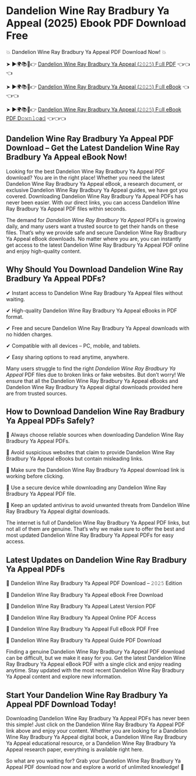 # Dandelion Wine Ray Bradbury Ya Appeal (2025) Ebook PDF Download Free

💥 Dandelion Wine Ray Bradbury Ya Appeal PDF Download Now! 💥

➤ ►🌍📚📱👉 [Dandelion Wine Ray Bradbury Ya Appeal (𝟸𝟶𝟸𝟻) F𝚞ll PDF](https://getpdf.xyz/dandelion-wine-ray-bradbury-ya-appeal) 👈👈👈


➤ ►🌍📚📱👉 [Dandelion Wine Ray Bradbury Ya Appeal (𝟸𝟶𝟸𝟻) F𝚞ll eBook](https://getpdf.xyz/dandelion-wine-ray-bradbury-ya-appeal) 👈👈👈


➤ ►🌍📚📱👉 [Dandelion Wine Ray Bradbury Ya Appeal (𝟸𝟶𝟸𝟻) F𝚞ll eBook PDF D𝚘𝚠𝚗𝚕𝚘a𝚍](https://getpdf.xyz/dandelion-wine-ray-bradbury-ya-appeal) 👈👈👈


## Dandelion Wine Ray Bradbury Ya Appeal PDF Download – Get the Latest Dandelion Wine Ray Bradbury Ya Appeal eBook Now!

Looking for the best Dandelion Wine Ray Bradbury Ya Appeal PDF download? You are in the right place! Whether you need the latest Dandelion Wine Ray Bradbury Ya Appeal eBook, a research document, or exclusive Dandelion Wine Ray Bradbury Ya Appeal guides, we have got you covered. Downloading Dandelion Wine Ray Bradbury Ya Appeal PDFs has never been easier. With our direct links, you can access Dandelion Wine Ray Bradbury Ya Appeal PDF files within seconds.

The demand for *Dandelion Wine Ray Bradbury Ya Appeal* PDFs is growing daily, and many users want a trusted source to get their hands on these files. That’s why we provide safe and secure Dandelion Wine Ray Bradbury Ya Appeal eBook downloads. No matter where you are, you can instantly get access to the latest Dandelion Wine Ray Bradbury Ya Appeal PDF online and enjoy high-quality content.

## Why Should You Download Dandelion Wine Ray Bradbury Ya Appeal PDFs?

✔ Instant access to Dandelion Wine Ray Bradbury Ya Appeal files without waiting.

✔ High-quality Dandelion Wine Ray Bradbury Ya Appeal eBooks in PDF format.

✔ Free and secure Dandelion Wine Ray Bradbury Ya Appeal downloads with no hidden charges.

✔ Compatible with all devices – PC, mobile, and tablets.

✔ Easy sharing options to read anytime, anywhere.

Many users struggle to find the right *Dandelion Wine Ray Bradbury Ya Appeal* PDF files due to broken links or fake websites. But don’t worry! We ensure that all the Dandelion Wine Ray Bradbury Ya Appeal eBooks and Dandelion Wine Ray Bradbury Ya Appeal digital downloads provided here are from trusted sources.

## How to Download Dandelion Wine Ray Bradbury Ya Appeal PDFs Safely?

📌 Always choose reliable sources when downloading Dandelion Wine Ray Bradbury Ya Appeal PDFs.

📌 Avoid suspicious websites that claim to provide Dandelion Wine Ray Bradbury Ya Appeal eBooks but contain misleading links.

📌 Make sure the Dandelion Wine Ray Bradbury Ya Appeal download link is working before clicking.

📌 Use a secure device while downloading any Dandelion Wine Ray Bradbury Ya Appeal PDF file.

📌 Keep an updated antivirus to avoid unwanted threats from Dandelion Wine Ray Bradbury Ya Appeal digital downloads.

The internet is full of Dandelion Wine Ray Bradbury Ya Appeal PDF links, but not all of them are genuine. That’s why we make sure to offer the best and most updated Dandelion Wine Ray Bradbury Ya Appeal PDFs for easy access.

## Latest Updates on Dandelion Wine Ray Bradbury Ya Appeal PDFs

🔹 Dandelion Wine Ray Bradbury Ya Appeal PDF Download – 𝟸𝟶𝟸𝟻 Edition

🔹 Dandelion Wine Ray Bradbury Ya Appeal eBook Free Download

🔹 Dandelion Wine Ray Bradbury Ya Appeal Latest Version PDF

🔹 Dandelion Wine Ray Bradbury Ya Appeal Online PDF Access

🔹 Dandelion Wine Ray Bradbury Ya Appeal Full eBook PDF Free

🔹 Dandelion Wine Ray Bradbury Ya Appeal Guide PDF Download

Finding a genuine Dandelion Wine Ray Bradbury Ya Appeal PDF download can be difficult, but we make it easy for you. Get the latest Dandelion Wine Ray Bradbury Ya Appeal eBook PDF with a single click and enjoy reading anytime. Stay updated with the most recent Dandelion Wine Ray Bradbury Ya Appeal content and explore new information.

## Start Your Dandelion Wine Ray Bradbury Ya Appeal PDF Download Today!

Downloading Dandelion Wine Ray Bradbury Ya Appeal PDFs has never been this simple! Just click on the Dandelion Wine Ray Bradbury Ya Appeal PDF link above and enjoy your content. Whether you are looking for a Dandelion Wine Ray Bradbury Ya Appeal digital book, a Dandelion Wine Ray Bradbury Ya Appeal educational resource, or a Dandelion Wine Ray Bradbury Ya Appeal research paper, everything is available right here.

So what are you waiting for? Grab your Dandelion Wine Ray Bradbury Ya Appeal PDF download now and explore a world of unlimited knowledge! 🚀